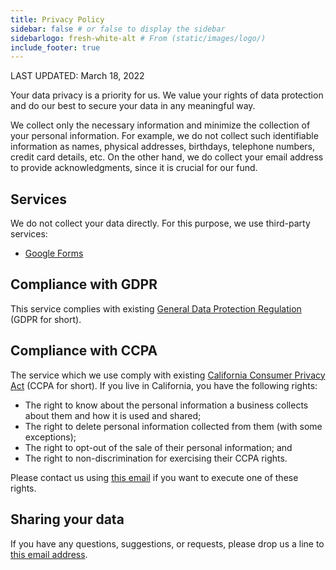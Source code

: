 ```yaml
---
title: Privacy Policy
sidebar: false # or false to display the sidebar
sidebarlogo: fresh-white-alt # From (static/images/logo/)
include_footer: true
---
```


LAST UPDATED: March 18, 2022

Your data privacy is a priority for us. We value your rights of data protection and do our best to secure your data in any meaningful way.

We collect only the necessary information and minimize the collection of your personal information. For example, we do not collect such identifiable information as names, physical addresses, birthdays, telephone numbers, credit card details, etc. On the other hand, we do collect your email address to provide acknowledgments, since it is crucial for our fund.

## Services

We do not collect your data directly. For this purpose, we use third-party services:

* [Google Forms](https://www.google.com/forms/about/)

## Compliance with GDPR

This service complies with existing [General Data Protection Regulation](https://eur-lex.europa.eu/eli/reg/2016/679/oj) (GDPR for short).

## Compliance with CCPA

The service which we use comply with existing [California Consumer Privacy Act](https://oag.ca.gov/privacy/ccpa) (CCPA for short). If you live in California, you have the following rights:

* The right to know about the personal information a business collects about them and how it is used and shared;
* The right to delete personal information collected from them (with some exceptions);
* The right to opt-out of the sale of their personal information; and
* The right to non-discrimination for exercising their CCPA rights.

Please contact us using [this email](mailto:rebuild@schoolsandhospitals.org) if you want to execute one of these rights.

## Sharing your data

If you have any questions, suggestions, or requests, please drop us a line to [this email address](mailto:rebuild@schoolsandhospitals.org).
